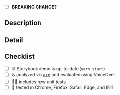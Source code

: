 <!-- structure the Title above as the first line of a
     https://conventionalcommits.org/ message. example: "feat(selection):
     add keydown event to handle rtl". the title informs the semantic
     version bump if this PR is merged. -->

- [ ] **BREAKING CHANGE?** <!-- if so, indicate why under description -->

## Description

<!-- a summary of the changes introduced by this PR. this description
     may populate the commit body and versioned changelog if the PR is
     merged. -->

## Detail

<!-- supporting details; screen shot, code, etc. -->

<!-- closes GITHUB_ISSUE -->

## Checklist

- [ ] :globe_with_meridians: Storybook demo is up-to-date (`yarn start`)
- [ ] :wheelchair: analyzed via [axe](https://www.deque.com/axe/) and evaluated using VoiceOver
- [ ] :guardsman: includes new unit tests
- [ ] :memo: tested in Chrome, Firefox, Safari, Edge, and IE11
